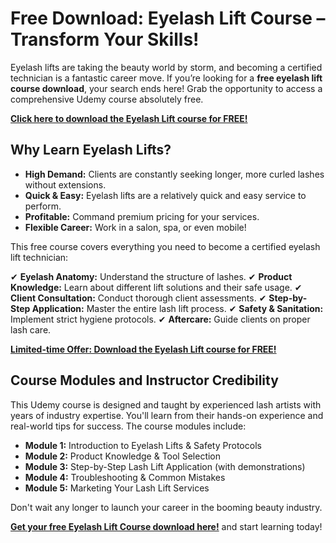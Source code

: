 # Free Download: Eyelash Lift Course – Transform Your Skills!

Eyelash lifts are taking the beauty world by storm, and becoming a certified technician is a fantastic career move. If you’re looking for a **free eyelash lift course download**, your search ends here! Grab the opportunity to access a comprehensive Udemy course absolutely free.

[**Click here to download the Eyelash Lift course for FREE!**](https://udemywork.com/eyelash-lift-course)

## Why Learn Eyelash Lifts?

*   **High Demand:** Clients are constantly seeking longer, more curled lashes without extensions.
*   **Quick & Easy:** Eyelash lifts are a relatively quick and easy service to perform.
*   **Profitable:** Command premium pricing for your services.
*   **Flexible Career:** Work in a salon, spa, or even mobile!

This free course covers everything you need to become a certified eyelash lift technician:

✔ **Eyelash Anatomy:** Understand the structure of lashes.
✔ **Product Knowledge:** Learn about different lift solutions and their safe usage.
✔ **Client Consultation:** Conduct thorough client assessments.
✔ **Step-by-Step Application:** Master the entire lash lift process.
✔ **Safety & Sanitation:** Implement strict hygiene protocols.
✔ **Aftercare:** Guide clients on proper lash care.

[**Limited-time Offer: Download the Eyelash Lift course for FREE!**](https://udemywork.com/eyelash-lift-course)

## Course Modules and Instructor Credibility

This Udemy course is designed and taught by experienced lash artists with years of industry expertise. You'll learn from their hands-on experience and real-world tips for success. The course modules include:

*   **Module 1:** Introduction to Eyelash Lifts & Safety Protocols
*   **Module 2:** Product Knowledge & Tool Selection
*   **Module 3:** Step-by-Step Lash Lift Application (with demonstrations)
*   **Module 4:** Troubleshooting & Common Mistakes
*   **Module 5:** Marketing Your Lash Lift Services

Don't wait any longer to launch your career in the booming beauty industry.

**[Get your free Eyelash Lift Course download here!](https://udemywork.com/eyelash-lift-course)** and start learning today!
